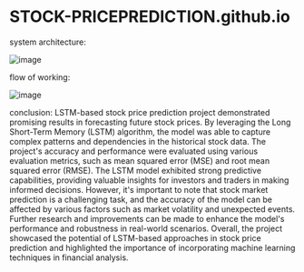 # STOCK-PRICEPREDICTION.github.io
system architecture:

![image](https://github.com/Nikitha1203/STOCK-PRICEPREDICTION.github.io/assets/109364397/ade54419-490a-412d-b770-ee086ac51107)

flow of working:


![image](https://github.com/Nikitha1203/STOCK-PRICEPREDICTION.github.io/assets/109364397/86e3f507-7762-4210-abd7-e7ca094f3851)


conclusion:
 LSTM-based stock price prediction project demonstrated promising results in forecasting future stock prices. By leveraging the Long Short-Term Memory (LSTM) algorithm, the model was able to capture complex patterns and dependencies in the historical stock data. The project's accuracy and performance were evaluated using various evaluation metrics, such as mean squared error (MSE) and root mean squared error (RMSE). The LSTM model exhibited strong predictive capabilities, providing valuable insights for investors and traders in making informed decisions. However, it's important to note that stock market prediction is a challenging task, and the accuracy of the model can be affected by various factors such as market volatility and unexpected events. Further research and improvements can be made to enhance the model's performance and robustness in real-world scenarios. Overall, the project showcased the potential of LSTM-based approaches in stock price prediction and highlighted the importance of incorporating machine learning techniques in financial analysis.

